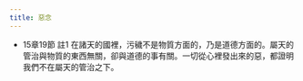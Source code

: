 ```yaml
---
title: 惡念
---
```


- 15章19節 註1
在諸天的國裡，污穢不是物質方面的，乃是道德方面的。屬天的管治與物質的東西無關，卻與道德的事有關。一切從心裡發出來的惡，都證明我們不在屬天的管治之下。
